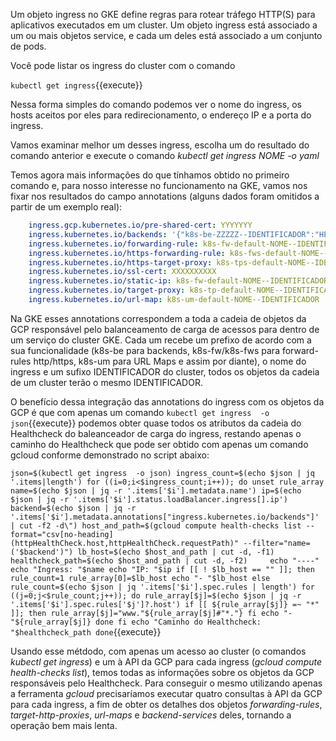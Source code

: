 
Um objeto ingress no GKE define regras para rotear tráfego HTTP(S) para aplicativos executados em um cluster. Um objeto ingress está associado a um ou mais objetos service, e cada um deles está associado a um conjunto de pods.

Você pode listar os ingress do cluster com o comando

`kubectl get ingress`{{execute}}

Nessa forma simples do comando podemos ver o nome do ingress, os hosts aceitos por eles para redirecionamento, o endereço IP e a porta do ingress.

Vamos examinar melhor um desses ingress, escolha um do resultado do comando anterior e execute o comando *kubectl get ingress NOME -o yaml*

Temos agora mais informações do que tínhamos obtido no primeiro comando e, para nosso interesse no funcionamento na GKE, vamos nos fixar nos resultados do campo annotations (alguns dados foram omitidos a partir de um exemplo real):
```yaml
    ingress.gcp.kubernetes.io/pre-shared-cert: YYYYYYY
    ingress.kubernetes.io/backends: '{"k8s-be-ZZZZZ--IDENTIFICADOR":"HEALTHY"}'
    ingress.kubernetes.io/forwarding-rule: k8s-fw-default-NOME--IDENTIFICADOR
    ingress.kubernetes.io/https-forwarding-rule: k8s-fws-default-NOME--IDENTIFICADOR
    ingress.kubernetes.io/https-target-proxy: k8s-tps-default-NOME--IDENTIFICADOR
    ingress.kubernetes.io/ssl-cert: XXXXXXXXXX
    ingress.kubernetes.io/static-ip: k8s-fw-default-NOME--IDENTIFICADOR
    ingress.kubernetes.io/target-proxy: k8s-tp-default-NOME--IDENTIFICADOR
    ingress.kubernetes.io/url-map: k8s-um-default-NOME--IDENTIFICADOR
```
Na GKE esses annotations correspondem a toda a cadeia de objetos da GCP responsável pelo balanceamento de carga de acessos para dentro de um serviço do cluster GKE. Cada um recebe um prefixo de acordo com a sua funcionalidade (k8s-be para backends, k8s-fw/k8s-fws para forward-rules http/https, k8s-um para URL Maps e assim por diante), o nome do ingress e um sufixo IDENTIFICADOR do cluster, todos os objetos da cadeia de um cluster terão o mesmo IDENTIFICADOR. 

O benefício dessa integração das annotations do ingress com os objetos da GCP é que com apenas um comando `kubectl get ingress  -o json`{{execute}} podemos obter quase todos os atributos da cadeia do Healthcheck do baleanceador de carga do ingress, restando apenas o caminho do Healthcheck que pode ser obtido com apenas um comando gcloud conforme demonstrado no script abaixo:

`json=$(kubectl get ingress  -o json)
ingress_count=$(echo $json | jq '.items|length')
for ((i=0;i<$ingress_count;i++)); do
    unset rule_array
    name=$(echo $json | jq -r '.items['$i'].metadata.name')
    ip=$(echo $json | jq -r '.items['$i'].status.loadBalancer.ingress[].ip')
    backend=$(echo $json | jq -r '.items['$i'].metadata.annotations["ingress.kubernetes.io/backends"]' | cut -f2 -d\")
    host_and_path=$(gcloud compute health-checks list --format="csv[no-heading](httpHealthCheck.host,httpHealthCheck.requestPath)" --filter="name=('$backend')")
    lb_host=$(echo $host_and_path | cut -d, -f1)
    healthcheck_path=$(echo $host_and_path | cut -d, -f2)    
    echo "----"
    echo "Ingress: "$name
    echo "IP: "$ip
    if [[ ! $lb_host == "" ]]; then
        rule_count=1
        rule_array[0]=$lb_host
        echo "- "$lb_host
    else
        rule_count=$(echo $json | jq '.items['$i'].spec.rules | length')
        for ((j=0;j<$rule_count;j++)); do
            rule_array[$j]=$(echo $json | jq -r '.items['$i'].spec.rules['$j']?.host')
            if [[ ${rule_array[$j]} =~ "*" ]]; then
                rule_array[$j]="www."${rule_array[$j]#"*."}
            fi
            echo "- "${rule_array[$j]}
        done
    fi
    echo "Caminho do Healthcheck: "$healthcheck_path
done`{{execute}}

Usando esse métdodo, com apenas um acesso ao cluster (o comandos *kubectl get ingress*) e um à API da GCP para cada ingress (*gcloud compute health-checks list*), temos todas as informações sobre os objetos da GCP responsáveis pelo Healthcheck. Para conseguir o mesmo utilizando apenas a ferramenta *gcloud* precisaríamos executar quatro consultas à API da GCP para cada ingress, a fim de obter os detalhes dos objetos *forwarding-rules*, *target-http-proxies*, *url-maps* e *backend-services* deles, tornando a operação bem mais lenta.

